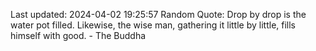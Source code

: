 Last updated: 2024-04-02 19:25:57
Random Quote: Drop by drop is the water pot filled. Likewise, the wise man, gathering it little by little, fills himself with good. - The Buddha